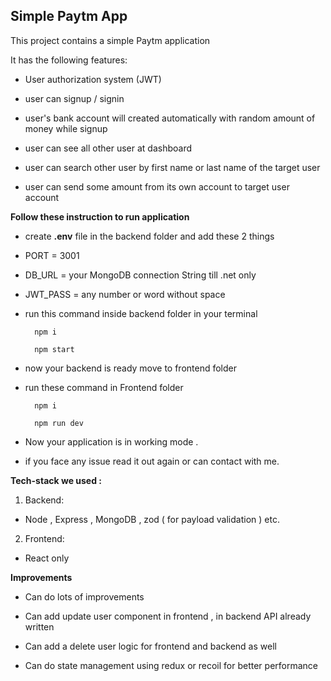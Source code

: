 ## Simple Paytm App

This project contains a simple Paytm application

It has the following features:

  

- User authorization system (JWT)
- user can signup / signin

- user's bank account will created automatically with random amount of money while signup 

- user can see all other user at dashboard 
- user can search other user by first name or last name of the target user
- user can send some amount from its own account to target user account

  

**Follow these instruction to run application**

- create **.env** file in the backend folder and add these 2 things

- PORT = 3001

- DB_URL = your MongoDB connection String till .net only
- JWT_PASS = any number or word without space

- run this command inside backend folder in your terminal

		npm i

		npm start

  

- now your backend is ready move to frontend folder

- run these command in Frontend folder

  

		npm i

		npm run dev

  

- Now your application is in working mode .

- if you face any issue read it out again or can contact with me.

  
  

**Tech-stack we used :**

1. Backend:

- Node , Express , MongoDB , zod ( for payload validation ) etc.

2. Frontend:

- React only

  

**Improvements**

  

- Can do lots of improvements

- Can add update user component in frontend , in backend API already written

- Can add a delete user  logic for frontend and backend as well
- Can do state management using redux or recoil for better performance 